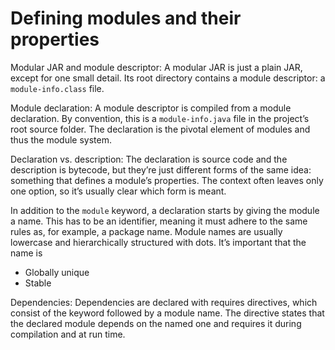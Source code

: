 # Defining modules and their properties

Modular JAR and module descriptor: A modular JAR is just a plain JAR, except for one small detail. Its root directory contains a module descriptor: a `module-info.class` file.

Module declaration: A module descriptor is compiled from a module declaration. By convention, this is a `module-info.java` file in the project’s root source folder. The declaration is the pivotal element of modules and thus the module system.

Declaration vs. description: The declaration is source code and the description is bytecode, but they’re just different forms of the same idea: something that defines a module’s properties. The context often leaves only one option, so it’s usually clear which form is meant.

In addition to the `module` keyword, a declaration starts by giving the module a name. This has to be an identifier, meaning it must adhere to the same rules as, for example, a package name. Module names are usually lowercase and hierarchically structured with dots. It’s important that the name is

- Globally unique
- Stable

Dependencies: Dependencies are declared with requires directives, which consist of the keyword followed by a module name. The directive states that the declared module depends on the named one and requires it during compilation and at run time.
